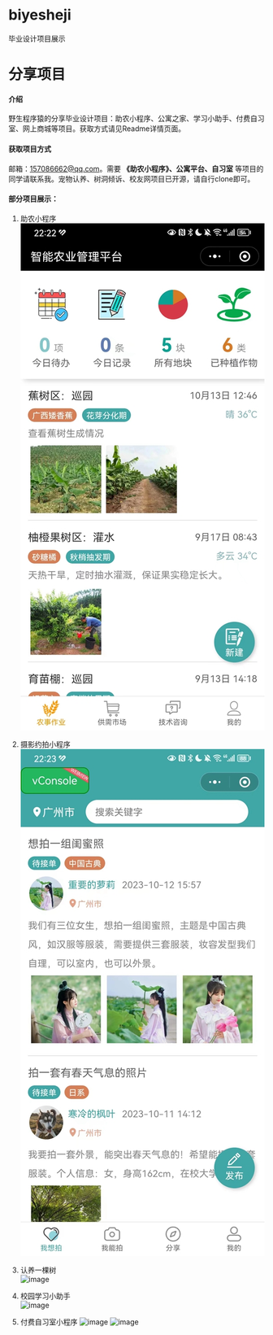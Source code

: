 # biyesheji
毕业设计项目展示

# 分享项目

#### 介绍
野生程序猿的分享毕业设计项目：助农小程序、公寓之家、学习小助手、付费自习室、网上商城等项目。获取方式请见Readme详情页面。

#### 获取项目方式
邮箱：157086662@qq.com。需要 **《助农小程序》、公寓平台、自习室** 等项目的同学请联系我。宠物认养、树洞倾诉、校友网项目已开源，请自行clone即可。

#### 部分项目展示：
1. 助农小程序  
![image](zsnc.jpg)

2. 摄影约拍小程序  
![image](syyp.jpg)

3. 认养一棵树  
![image](biyesheji/ryyks.jpg)

4. 校园学习小助手  
![image](biyesheji/xxzs.jpg)

5. 付费自习室小程序
![image](biyesheji/ffzxs.jpg)
![image](biyesheji/ffzxs2.png)
